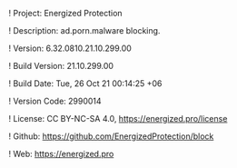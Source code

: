 ! Project: Energized Protection

! Description: ad.porn.malware blocking.

! Version: 6.32.0810.21.10.299.00

! Build Version: 21.10.299.00

! Build Date: Tue, 26 Oct 21 00:14:25 +06

! Version Code: 2990014

! License: CC BY-NC-SA 4.0, https://energized.pro/license

! Github: https://github.com/EnergizedProtection/block

! Web: https://energized.pro
